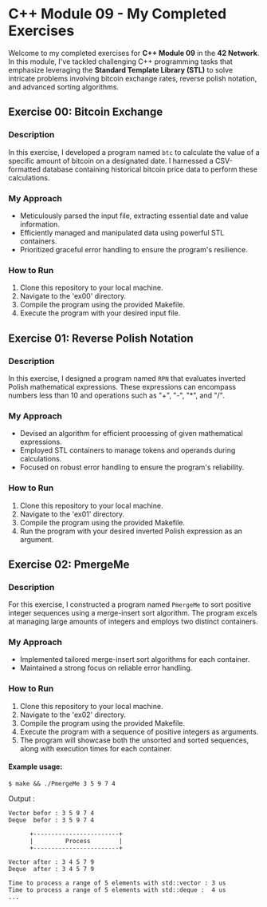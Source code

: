 # C++ Module 09 - My Completed Exercises

Welcome to my completed exercises for **C++ Module 09** in the **42 Network**. In this module, I've tackled challenging C++ programming tasks that emphasize leveraging the **Standard Template Library (STL)** to solve intricate problems involving bitcoin exchange rates, reverse polish notation, and advanced sorting algorithms.

## Exercise 00: Bitcoin Exchange

### Description

In this exercise, I developed a program named `btc` to calculate the value of a specific amount of bitcoin on a designated date. I harnessed a CSV-formatted database containing historical bitcoin price data to perform these calculations.

### My Approach

- Meticulously parsed the input file, extracting essential date and value information.
- Efficiently managed and manipulated data using powerful STL containers.
- Prioritized graceful error handling to ensure the program's resilience.

### How to Run

1. Clone this repository to your local machine.
2. Navigate to the 'ex00' directory.
3. Compile the program using the provided Makefile.
4. Execute the program with your desired input file.

## Exercise 01: Reverse Polish Notation

### Description

In this exercise, I designed a program named `RPN` that evaluates inverted Polish mathematical expressions. These expressions can encompass numbers less than 10 and operations such as "+", "-", "*", and "/".

### My Approach

- Devised an algorithm for efficient processing of given mathematical expressions.
- Employed STL containers to manage tokens and operands during calculations.
- Focused on robust error handling to ensure the program's reliability.

### How to Run

1. Clone this repository to your local machine.
2. Navigate to the 'ex01' directory.
3. Compile the program using the provided Makefile.
4. Run the program with your desired inverted Polish expression as an argument.

## Exercise 02: PmergeMe

### Description

For this exercise, I constructed a program named `PmergeMe` to sort positive integer sequences using a merge-insert sort algorithm. The program excels at managing large amounts of integers and employs two distinct containers.

### My Approach

- Implemented tailored merge-insert sort algorithms for each container.
- Maintained a strong focus on reliable error handling.

### How to Run

1. Clone this repository to your local machine.
2. Navigate to the 'ex02' directory.
3. Compile the program using the provided Makefile.
4. Execute the program with a sequence of positive integers as arguments.
5. The program will showcase both the unsorted and sorted sequences, along with execution times for each container.

#### Example usage: 
```shell
$ make && ./PmergeMe 3 5 9 7 4
```
Output :
```shell
Vector befor : 3 5 9 7 4 
Deque  befor : 3 5 9 7 4 

      +------------------------+
      |         Process        |
      +------------------------+

Vector after : 3 4 5 7 9 
Deque  after : 3 4 5 7 9 

Time to process a range of 5 elements with std::vector : 3 us
Time to process a range of 5 elements with std::deque :  4 us
...
```
